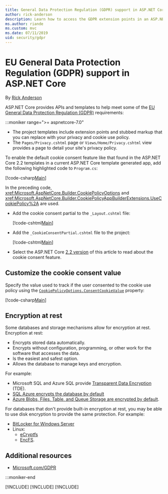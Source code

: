 ```yaml
---
title: General Data Protection Regulation (GDPR) support in ASP.NET Core
author: rick-anderson
description: Learn how to access the GDPR extension points in an ASP.NET Core web app.
ms.author: riande
ms.custom: mvc
ms.date: 07/11/2019
uid: security/gdpr
---
```

# EU General Data Protection Regulation (GDPR) support in ASP.NET Core

By [Rick Anderson](https://twitter.com/RickAndMSFT)

ASP.NET Core provides APIs and templates to help meet some of the [EU General Data Protection Regulation (GDPR)](https://ec.europa.eu/info/law/law-topic/data-protection/reform/what-does-general-data-protection-regulation-gdpr-govern_en) requirements:

:::moniker range=">= aspnetcore-7.0"

* The project templates include extension points and stubbed markup that you can replace with your privacy and cookie use policy.
* The `Pages/Privacy.cshtml` page or `Views/Home/Privacy.cshtml` view provides a page to detail your site's privacy policy.

To enable the default cookie consent feature like that found in the ASP.NET Core 2.2 templates in a current ASP.NET Core template generated app, add the following highlighted code to `Program.cs`:

  [!code-csharp[Main](~/security/gdpr/sample/RP6.0/WebGDPR/Program.cs?name=snippet_1&highlight=4-11,23)]

In the preceding code, <xref:Microsoft.AspNetCore.Builder.CookiePolicyOptions> and <xref:Microsoft.AspNetCore.Builder.CookiePolicyAppBuilderExtensions.UseCookiePolicy%2A> are used.

* Add the cookie consent partial to the `_Layout.cshtml` file:

  [!code-cshtml[Main](~/security/gdpr/sample/RP6.0/WebGDPR/Pages/Shared/_Layout.cshtml?name=snippet&highlight=4)]

* Add the `_CookieConsentPartial.cshtml` file to the project:

  [!code-cshtml[Main](~/security/gdpr/sample/RP6.0/WebGDPR/Pages/Shared/_CookieConsentPartial.cshtml)]

* Select the ASP.NET Core [2.2 version](xref:security/gdpr?view=aspnetcore-2.2&preserve-view=true) of this article to read about the cookie consent feature.

## Customize the cookie consent value

Specify the value used to track if the user consented to the cookie use policy using the [`CookiePolicyOptions.ConsentCookieValue`](/dotnet/api/microsoft.aspnetcore.builder.cookiepolicyoptions.consentcookievalue) property:

[!code-csharp[Main](~/security/gdpr/sample/RP6.0/WebGDPR/Program.cs?name=snippet_2&highlight=8)]

## Encryption at rest

Some databases and storage mechanisms allow for encryption at rest. Encryption at rest:

* Encrypts stored data automatically.
* Encrypts without configuration, programming, or other work for the software that accesses the data.
* Is the easiest and safest option.
* Allows the database to manage keys and encryption.

For example:

* Microsoft SQL and Azure SQL provide [Transparent Data Encryption](/sql/relational-databases/security/encryption/transparent-data-encryption) (TDE).
* [SQL Azure encrypts the database by default](https://azure.microsoft.com/updates/newly-created-azure-sql-databases-encrypted-by-default/)
* [Azure Blobs, Files, Table, and Queue Storage are encrypted by default](https://azure.microsoft.com/blog/announcing-default-encryption-for-azure-blobs-files-table-and-queue-storage/).

For databases that don't provide built-in encryption at rest, you may be able to use disk encryption to provide the same protection. For example:

* [BitLocker for Windows Server](/windows/security/information-protection/bitlocker/bitlocker-how-to-deploy-on-windows-server)
* Linux:
  * [eCryptfs](https://launchpad.net/ecryptfs)
  * [EncFS](https://github.com/vgough/encfs).

## Additional resources

* [Microsoft.com/GDPR](https://www.microsoft.com/trustcenter/Privacy/GDPR)

:::moniker-end

[!INCLUDE[](~//security/gdpr/includes/gdpr2.md)]
[!INCLUDE[](~//security/gdpr/includes/gdpr35.md)]
[!INCLUDE[](~//security/gdpr/includes/gdpr6.md)]